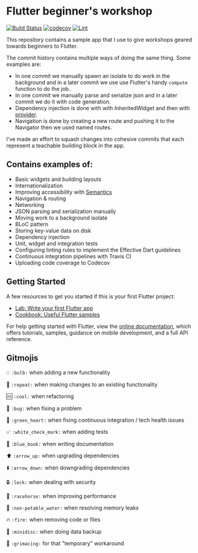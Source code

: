 # Flutter beginner's workshop

[![Build Status](https://travis-ci.com/toureh/flutter_workshop.svg?branch=master)](https://travis-ci.com/toureh/flutter_workshop)
[![codecov](https://codecov.io/gh/toureh/flutter_workshop/branch/master/graph/badge.svg)](https://codecov.io/gh/toureh/flutter_workshop)
[![Lint](https://img.shields.io/badge/style-pedantic-blue.svg)](https://github.com/dart-lang/pedantic)

This repository contains a sample app that I use to give workshops geared towards beginners to Flutter.

The commit history contains multiple ways of doing the same thing. Some examples are:
- In one commit we manually spawn an isolate to do work in the background and in a later commit we use use Flutter's handy `compute` function to do the job.
- In one commit we manually parse and serialize json and in a later commit we do it with code generation.
- Dependency injection is done with with InheritedWidget and then with [provider](https://github.com/rrousselGit/provider).
- Navigation is done by creating a new route and pushing it to the Navigator then we used named routes.

I've made an effort to squash changes into cohesive commits that each represent a teachable building block in the app.


## Contains examples of:

* Basic widgets and building layouts
* Internationalization
* Improving accessibility with [Semantics](https://api.flutter.dev/flutter/widgets/Semantics-class.html)
* Navigation & routing
* Networking
* JSON parsing and serialization manually
* Moving work to a background isolate
* BLoC pattern
* Storing key-value data on disk
* Dependency injection
* Unit, widget and integration tests
* Configuring linting rules to implement the Effective Dart guidelines
* Continuous integration pipelines with Travis CI
* Uploading code coverage to Codecov


## Getting Started

A few resources to get you started if this is your first Flutter project:

- [Lab: Write your first Flutter app](https://flutter.io/docs/get-started/codelab)
- [Cookbook: Useful Flutter samples](https://flutter.io/docs/cookbook)

For help getting started with Flutter, view the 
[online documentation](https://flutter.io/docs), which offers tutorials, 
samples, guidance on mobile development, and a full API reference.


## Gitmojis
:bulb: `:bulb:` when adding a new functionality

:repeat: `:repeat:` when making changes to an existing functionality

:cool: `:cool:` when refactoring

:bug: `:bug:` when fixing a problem

:green_heart: `:green_heart:` when fixing continuous integration / tech health issues

:white_check_mark: `:white_check_mark:` when adding tests

:blue_book: `:blue_book:` when writing documentation

:arrow_up: `:arrow_up:` when upgrading dependencies

:arrow_down: `:arrow_down:` when downgrading dependencies

:lock: `:lock:` when dealing with security

:racehorse: `:racehorse:` when improving performance

:non-potable_water: `:non-potable_water:` when resolving memory leaks

:fire: `:fire:` when removing code or files

:minidisc: `:minidisc:` when doing data backup

:grimacing: `:grimacing:` for that "temporary" workaround